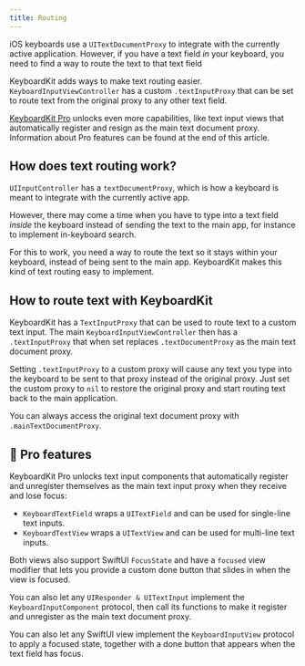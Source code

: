 ```yaml
---
title: Routing
---
```


iOS keyboards use a `UITextDocumentProxy` to integrate with the currently active application. However, if you have a text field *in* your keyboard, you need to find a way to route the text to that text field 

KeyboardKit adds ways to make text routing easier. ``KeyboardInputViewController`` has a custom ``.textInputProxy`` that can be set to route text from the original proxy to any other text field.

[KeyboardKit Pro][Pro] unlocks even more capabilities, like text input views that automatically register and resign as the main text document proxy. Information about Pro features can be found at the end of this article.



## How does text routing work?

`UIInputController` has a `textDocumentProxy`, which is how a keyboard is meant to integrate with the currently active app. 

However, there may come a time when you have to type into a text field *inside* the keyboard instead of sending the text to the main app, for instance to implement in-keyboard search. 

For this to work, you need a way to route the text so it stays within your keyboard, instead of being sent to the main app. KeyboardKit makes this kind of text routing easy to implement.



## How to route text with KeyboardKit

KeyboardKit has a ``TextInputProxy`` that can be used to route text to a custom text input. The main ``KeyboardInputViewController`` then has a ``.textInputProxy`` that when set replaces ``.textDocumentProxy`` as the main text document proxy.

Setting ``.textInputProxy`` to a custom proxy will cause any text you type into the keyboard to be sent to that proxy instead of the original proxy. Just set the custom proxy to `nil` to restore the original proxy and start routing text back to the main application.  

You can always access the original text document proxy with ``.mainTextDocumentProxy``.



## 👑 Pro features

KeyboardKit Pro unlocks text input components that automatically register and unregister themselves as the main text input proxy when they receive and lose focus:

* `KeyboardTextField` wraps a `UITextField` and can be used for single-line text inputs.
* `KeyboardTextView` wraps a `UITextView` and can be used for multi-line text inputs.

Both views also support SwiftUI `FocusState` and have a `focused` view modifier that lets you provide a custom done button that slides in when the view is focused.

You can also let any `UIResponder & UITextInput` implement the `KeyboardInputComponent` protocol, then call its functions to make it register and unregister as the main text document proxy.

You can also let any SwiftUI view implement the `KeyboardInputView` protocol to apply a focused state, together with a done button that appears when the text field has focus.


[Pro]: /pro
